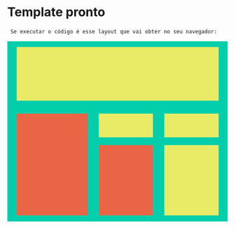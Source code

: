 # Template pronto

```bash
 Se executar o código é esse layout que vai obter no seu navegador:
```
<p align="center">
<img src="./src/img/task_7.png"  width="600"/>
</p>